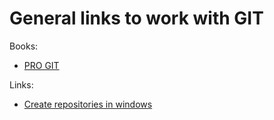 # General links to work with GIT

Books:

- [PRO GIT](https://git-scm.com/book/uk/v2/)



Links:

- [Create repositories in windows](https://habr.com/ru/sandbox/37865/)
